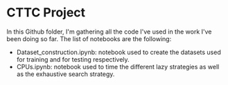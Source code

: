 # CTTC Project

In this Github folder, I'm gathering all the code I've used in the work I've been doing so far. The list of notebooks are the following:
- Dataset_construction.ipynb: notebook used to create the datasets used for training and for testing respectively.
- CPUs.ipynb: notebook used to time the different lazy strategies as well as the exhaustive search strategy.
